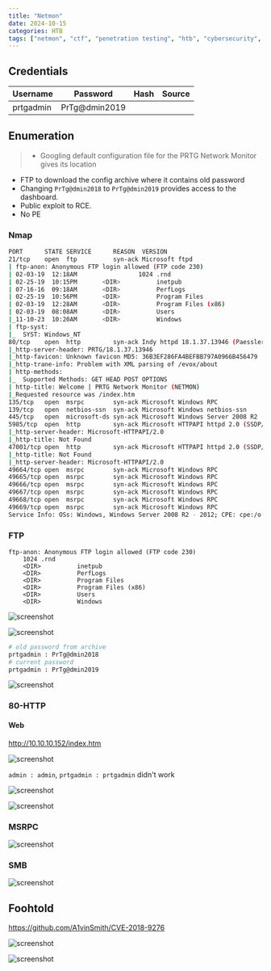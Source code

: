 ```yaml
---
title: "Netmon"
date: 2024-10-15
categories: HTB
tags: ["netmon", "ctf", "penetration testing", "htb", "cybersecurity", "htb writeup", "htb walkthrough", "hackthebox", "writeup"]
---
```


## Credentials

| Username  | Password      | Hash | Source |
| --------- | ------------- | ---- | ------ |
| prtgadmin | PrTg@dmin2019 |      |        |

## Enumeration

>- Googling default configuration file for the PRTG Network Monitor gives its location
- FTP to download the config archive where it contains old password
- Changing `PrTg@dmin2018` to `PrTg@dmin2019` provides access to the dashboard.
- Public exploit to RCE.
- No PE

### Nmap

```sh
PORT      STATE SERVICE      REASON  VERSION
21/tcp    open  ftp          syn-ack Microsoft ftpd
| ftp-anon: Anonymous FTP login allowed (FTP code 230)
| 02-03-19  12:18AM                 1024 .rnd
| 02-25-19  10:15PM       <DIR>          inetpub
| 07-16-16  09:18AM       <DIR>          PerfLogs
| 02-25-19  10:56PM       <DIR>          Program Files
| 02-03-19  12:28AM       <DIR>          Program Files (x86)
| 02-03-19  08:08AM       <DIR>          Users
|_11-10-23  10:20AM       <DIR>          Windows
| ftp-syst: 
|_  SYST: Windows_NT
80/tcp    open  http         syn-ack Indy httpd 18.1.37.13946 (Paessler PRTG bandwidth monitor)
|_http-server-header: PRTG/18.1.37.13946
|_http-favicon: Unknown favicon MD5: 36B3EF286FA4BEFBB797A0966B456479
|_http-trane-info: Problem with XML parsing of /evox/about
| http-methods: 
|_  Supported Methods: GET HEAD POST OPTIONS
| http-title: Welcome | PRTG Network Monitor (NETMON)
|_Requested resource was /index.htm
135/tcp   open  msrpc        syn-ack Microsoft Windows RPC
139/tcp   open  netbios-ssn  syn-ack Microsoft Windows netbios-ssn
445/tcp   open  microsoft-ds syn-ack Microsoft Windows Server 2008 R2 - 2012 microsoft-ds
5985/tcp  open  http         syn-ack Microsoft HTTPAPI httpd 2.0 (SSDP/UPnP)
|_http-server-header: Microsoft-HTTPAPI/2.0
|_http-title: Not Found
47001/tcp open  http         syn-ack Microsoft HTTPAPI httpd 2.0 (SSDP/UPnP)
|_http-title: Not Found
|_http-server-header: Microsoft-HTTPAPI/2.0
49664/tcp open  msrpc        syn-ack Microsoft Windows RPC
49665/tcp open  msrpc        syn-ack Microsoft Windows RPC
49666/tcp open  msrpc        syn-ack Microsoft Windows RPC
49667/tcp open  msrpc        syn-ack Microsoft Windows RPC
49668/tcp open  msrpc        syn-ack Microsoft Windows RPC
49669/tcp open  msrpc        syn-ack Microsoft Windows RPC
Service Info: OSs: Windows, Windows Server 2008 R2 - 2012; CPE: cpe:/o:microsoft:windows

```

### FTP

```text
ftp-anon: Anonymous FTP login allowed (FTP code 230)
	1024 .rnd
	<DIR>          inetpub
	<DIR>          PerfLogs
	<DIR>          Program Files
	<DIR>          Program Files (x86)
	<DIR>          Users
	<DIR>          Windows
```

![screenshot](/assets/images/netmon7.png)

![screenshot](/assets/images/netmon6.png)

```sh
# old password from archive
prtgadmin : PrTg@dmin2018
# current password
prtgadmin : PrTg@dmin2019
```

![screenshot](/assets/images/netmon8.png)

### 80-HTTP

#### Web

http://10.10.10.152/index.htm

![screenshot](/assets/images/netmon1.png)

`admin : admin`, `prtgadmin : prtgadmin` didn't work

![screenshot](/assets/images/netmon4.png)

![screenshot](/assets/images/netmon3.png)

### MSRPC

![screenshot](/assets/images/netmon5.png)

### SMB

![screenshot](/assets/images/netmon2.png)

## Foohtold

https://github.com/A1vinSmith/CVE-2018-9276

![screenshot](/assets/images/netmon9.png)

![screenshot](/assets/images/netmon10.png)

